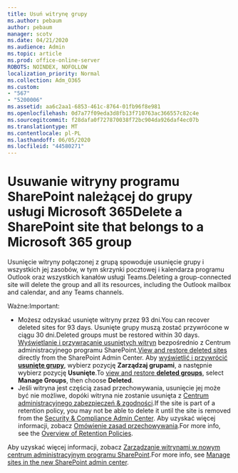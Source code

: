 ```yaml
---
title: Usuń witrynę grupy
ms.author: pebaum
author: pebaum
manager: scotv
ms.date: 04/21/2020
ms.audience: Admin
ms.topic: article
ms.prod: office-online-server
ROBOTS: NOINDEX, NOFOLLOW
localization_priority: Normal
ms.collection: Adm_O365
ms.custom:
- "567"
- "5200006"
ms.assetid: aa6c2aa1-6853-461c-8764-01fb96f8e981
ms.openlocfilehash: 0d7a77f09eda3d8fb13f710763ac366557c82c4e
ms.sourcegitcommit: f28dafa0f727870038f72bc904da926daf4ec07b
ms.translationtype: MT
ms.contentlocale: pl-PL
ms.lasthandoff: 06/05/2020
ms.locfileid: "44580271"
---
```

# <a name="delete-a-sharepoint-site-that-belongs-to-a-microsoft-365-group"></a><span data-ttu-id="d857c-102">Usuwanie witryny programu SharePoint należącej do grupy usługi Microsoft 365</span><span class="sxs-lookup"><span data-stu-id="d857c-102">Delete a SharePoint site that belongs to a Microsoft 365 group</span></span>

<span data-ttu-id="d857c-103">Usunięcie witryny połączonej z grupą spowoduje usunięcie grupy i wszystkich jej zasobów, w tym skrzynki pocztowej i kalendarza programu Outlook oraz wszystkich kanałów usługi Teams.</span><span class="sxs-lookup"><span data-stu-id="d857c-103">Deleting a group-connected site will delete the group and all its resources, including the Outlook mailbox and calendar, and any Teams channels.</span></span>
  
<span data-ttu-id="d857c-104">Ważne:</span><span class="sxs-lookup"><span data-stu-id="d857c-104">Important:</span></span>

- <span data-ttu-id="d857c-105">Możesz odzyskać usunięte witryny przez 93 dni.</span><span class="sxs-lookup"><span data-stu-id="d857c-105">You can recover deleted sites for 93 days.</span></span> <span data-ttu-id="d857c-106">Usunięte grupy muszą zostać przywrócone w ciągu 30 dni.</span><span class="sxs-lookup"><span data-stu-id="d857c-106">Deleted groups must be restored within 30 days.</span></span> <span data-ttu-id="d857c-107">[Wyświetlanie i przywracanie usuniętych witryn](https://admin.microsoft.com/sharepoint?page=recyclebin&modern=true) bezpośrednio z Centrum administracyjnego programu SharePoint.</span><span class="sxs-lookup"><span data-stu-id="d857c-107">[View and restore deleted sites](https://admin.microsoft.com/sharepoint?page=recyclebin&modern=true) directly from the SharePoint Admin Center.</span></span> <span data-ttu-id="d857c-108">Aby [wyświetlić i przywrócić **usunięte grupy**](https://outlook.office.com/people/group/deleted), wybierz pozycję **Zarządzaj grupami**, a następnie wybierz pozycję **Usunięte**.</span><span class="sxs-lookup"><span data-stu-id="d857c-108">To [view and restore **deleted groups**](https://outlook.office.com/people/group/deleted), select **Manage Groups**, then choose **Deleted**.</span></span>
- <span data-ttu-id="d857c-109">Jeśli witryna jest częścią zasad przechowywania, usunięcie jej może być nie możliwe, dopóki witryna nie zostanie usunięta z [Centrum administracyjnego zabezpieczeń & zgodności](https://protection.office.com/?rfr=AdminCenter#/retention).</span><span class="sxs-lookup"><span data-stu-id="d857c-109">If the site is part of a retention policy, you may not be able to delete it until the site is removed from the [Security & Compliance Admin Center](https://protection.office.com/?rfr=AdminCenter#/retention).</span></span> <span data-ttu-id="d857c-110">Aby uzyskać więcej informacji, zobacz [Omówienie zasad przechowywania](https://docs.microsoft.com/microsoft-365/compliance/retention-policies).</span><span class="sxs-lookup"><span data-stu-id="d857c-110">For more info, see the [Overview of Retention Policies](https://docs.microsoft.com/microsoft-365/compliance/retention-policies).</span></span>
  
<span data-ttu-id="d857c-111">Aby uzyskać więcej informacji, zobacz [Zarządzanie witrynami w nowym centrum administracyjnym programu SharePoint](https://docs.microsoft.com/sharepoint/manage-sites-in-new-admin-center).</span><span class="sxs-lookup"><span data-stu-id="d857c-111">For more info, see [Manage sites in the new SharePoint admin center](https://docs.microsoft.com/sharepoint/manage-sites-in-new-admin-center).</span></span>
